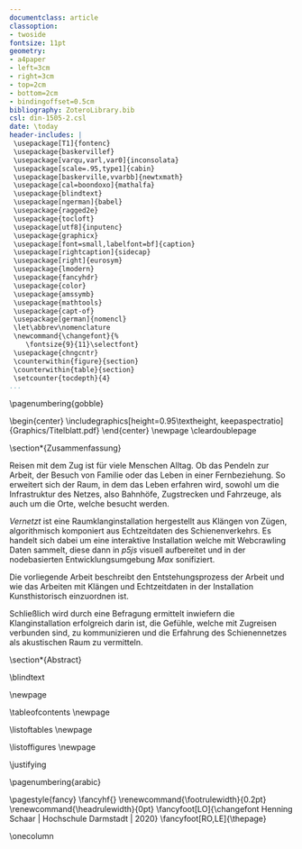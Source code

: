 ```yaml
---
documentclass: article
classoption: 
- twoside
fontsize: 11pt
geometry:
- a4paper
- left=3cm
- right=3cm
- top=2cm
- bottom=2cm
- bindingoffset=0.5cm
bibliography: ZoteroLibrary.bib
csl: din-1505-2.csl
date: \today
header-includes: |
 \usepackage[T1]{fontenc}
 \usepackage{baskervillef}
 \usepackage[varqu,varl,var0]{inconsolata}
 \usepackage[scale=.95,type1]{cabin}
 \usepackage[baskerville,vvarbb]{newtxmath}
 \usepackage[cal=boondoxo]{mathalfa}
 \usepackage{blindtext}
 \usepackage[ngerman]{babel}
 \usepackage{ragged2e}
 \usepackage{tocloft}
 \usepackage[utf8]{inputenc}
 \usepackage{graphicx}
 \usepackage[font=small,labelfont=bf]{caption}
 \usepackage[rightcaption]{sidecap}
 \usepackage[right]{eurosym}
 \usepackage{lmodern}
 \usepackage{fancyhdr}
 \usepackage{color}
 \usepackage{amssymb}
 \usepackage{mathtools}
 \usepackage{capt-of}
 \usepackage[german]{nomencl}
 \let\abbrev\nomenclature
 \newcommand{\changefont}{%
    \fontsize{9}{11}\selectfont}
 \usepackage{chngcntr}
 \counterwithin{figure}{section}
 \counterwithin{table}{section}
 \setcounter{tocdepth}{4}
...
```


\pagenumbering{gobble}

\begin{center}
\includegraphics[height=0.95\textheight, keepaspectratio]{Graphics/Titelblatt.pdf}
\end{center}
\newpage
\cleardoublepage

\section*{Zusammenfassung}

Reisen mit dem Zug ist für viele Menschen Alltag. Ob das Pendeln zur Arbeit, der Besuch von Familie oder das Leben in einer Fernbeziehung. So erweitert sich der Raum, in dem das Leben erfahren wird, sowohl um die Infrastruktur des Netzes, also Bahnhöfe, Zugstrecken und Fahrzeuge, als auch um die Orte, welche besucht werden.

*Vernetzt* ist eine Raumklanginstallation hergestellt aus Klängen von Zügen, algorithmisch komponiert aus Echtzeitdaten des Schienenverkehrs. Es handelt sich dabei um eine interaktive Installation welche mit Webcrawling Daten sammelt, diese dann in *p5js* visuell aufbereitet und in der nodebasierten Entwicklungsumgebung *Max* sonifiziert.

Die vorliegende Arbeit beschreibt den Entstehungsprozess der Arbeit und wie das Arbeiten mit Klängen und Echtzeitdaten in der Installation Kunsthistorisch einzuordnen ist.

Schließlich wird durch eine Befragung ermittelt inwiefern die Klanginstallation erfolgreich darin ist, die Gefühle, welche mit Zugreisen verbunden sind, zu kommunizieren und die Erfahrung des Schienennetzes als akustischen Raum zu vermitteln. 

\section*{Abstract}

\blindtext

\newpage



\tableofcontents
\newpage

\listoftables
\newpage

\listoffigures
\newpage

\justifying 

\pagenumbering{arabic}

\pagestyle{fancy}
\fancyhf{}
\renewcommand{\footrulewidth}{0.2pt}
\renewcommand{\headrulewidth}{0pt}
\fancyfoot[LO]{\changefont Henning Schaar | Hochschule Darmstadt | 2020}
\fancyfoot[RO,LE]{\thepage}

\onecolumn 
